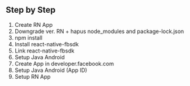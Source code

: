 ## Step by Step
1. Create RN App
2. Downgrade ver. RN + hapus node_modules and package-lock.json
3. npm install
4. Install react-native-fbsdk
5. Link react-native-fbsdk
6. Setup Java Android
7. Create App in developer.facebook.com
8. Setup Java Android (App ID)
9. Setup RN App
